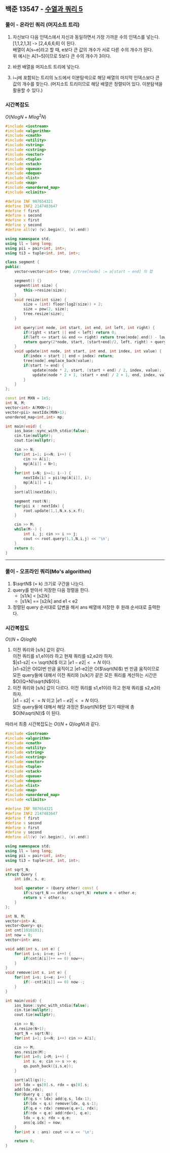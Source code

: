## 백준 13547 - [수열과 쿼리 5](https://www.acmicpc.net/problem/13547)

### 풀이 - 온라인 쿼리 (머지소트 트리)
1. 자신보다 다음 인덱스에서 자신과 동일하면서 가장 가까운 수의 인덱스를 넣는다.<br/>
   [1,1,2,1,3] -> [2,4,6,6,6] 이 된다.<br/>
   배열이 A[s\~e]라고 할 때, e보다 큰 값의 개수가 서로 다른 수의 개수가 된다.<br/>
   위 예시는 A[1\~5]이므로 5보다 큰 수의 개수가 3이다.

2. 바뀐 배열을 머지소트 트리에 넣는다.
3. i~j에 포함되는 트리의 노드에서 이분탐색으로 해당 배열의 마지막 인덱스보다 큰 값의 개수를 찾는다. (머지소트 트리이므로 해당 배열은 정렬되어 있다. 이분탐색을 활용할 수 있다.)
### 시간복잡도
$O(NlogN + Mlog^2N)$

```cpp
#include <iostream>
#include <algorithm>
#include <cmath>
#include <utility>
#include <string>
#include <cstring>
#include <vector>
#include <tuple>
#include <stack>
#include <queue>
#include <deque>
#include <list>
#include <map>
#include <unordered_map>
#include <climits>

#define INF 987654321
#define INF2 2147483647
#define f first
#define s second
#define x first
#define y second
#define all(v) (v).begin(), (v).end()

using namespace std;
using ll = long long;
using pii = pair<int, int>;
using ti3 = tuple<int, int, int>;

class segment {
public:
    vector<vector<int>> tree; //tree[node] := a[start ~ end] 의 합

    segment() {}
    segment(int size) {
        this->resize(size);
    }
    void resize(int size) {
        size = (int) floor(log2(size)) + 2;
        size = pow(2, size);
        tree.resize(size);
    }

    int query(int node, int start, int end, int left, int right) {
        if(right < start || end < left) return 0;
        if(left <= start && end <= right) return tree[node].end() - lower_bound(all(tree[node]), right+1);
        return query(2*node, start, (start+end)/2, left, right) + query(2*node+1, (start+end)/2+1, end, left, right);
    }
    void update(int node, int start, int end, int index, int value) {
        if(index < start || end < index) return;
        tree[node].emplace_back(value);
        if(start != end) {
            update(node * 2, start, (start + end) / 2, index, value);
            update(node * 2 + 1, (start + end) / 2 + 1, end, index, value);
        }
    }
};

const int MXN = 1e5;
int N, M;
vector<int> A(MXN+1);
vector<pii> nextIdx(MXN+1);
unordered_map<int,int> mp;

int main(void) {
    ios_base::sync_with_stdio(false);
    cin.tie(nullptr);
    cout.tie(nullptr);

    cin >> N;
    for(int i=1; i<=N; i++) {
        cin >> A[i];
        mp[A[i]] = N+1;
    }
    for(int i=N; i>=1; i--) {
        nextIdx[i] = pii(mp[A[i]], i);
        mp[A[i]] = i;
    }
    sort(all(nextIdx));

    segment root(N);
    for(pii x : nextIdx) {
        root.update(1,1,N,x.s,x.f);
    }

    cin >> M;
    while(M--) {
        int i, j; cin >> i >> j;
        cout << root.query(1,1,N,i,j) << '\n';
    }
    return 0;
}
```

---
### 풀이 - 오프라인 쿼리(Mo's algorithm)
1. $\sqrtN$ (= k) 크기로 구간을 나눈다.
2. query를 받아서 저장한 다음 정렬을 한다.
   - [s1/k] < [s2/k]
   - [s1/k] == [s2/k] and e1 < e2
3. 정렬된 query 순서대로 답변을 해서 ans 배열에 저장한 후 원래 순서대로 출력한다.

### 시간복잡도
$O((N+Q)logN)$
1. 이전 쿼리와 [s/k] 값이 같다.<br/>
   이전 쿼리를 s1,e1이라 하고 현재 쿼리를 s2,e2라 하자.<br/>
   $|s1-s2| <= \sqrt(N)$ 이고 $|e1-e2| <= N$ 이다.<br/>
   |s1-s2|은 O(Q)번 만큼 움직이고 |e1-e2|은 O($\sqrt(N)$) 번 만큼 움직이므로
   모든 query들에 대해서 이전 쿼리와 [s/k]가 같은 모든 쿼리를 계산하는 시간은 $O((Q+N)\sqrt(N$이다.
2. 이전 쿼리와 [s/k] 값이 다르다.
   이전 쿼리를 s1,e1이라 하고 현재 쿼리를 s2,e2라 하자.<br/>
   $|s1-s2| <= N$ 이고 $|e1-e2| <= N$ 이다.<br/>
   모든 query들에 대해서 해당 과정은 $\sqrt(N)$번 있기 때문에 총 $O(N\sqrt(N))$ 이 된다.

따라서 최종 시간복잡도는 $O((N+Q)logN)$과 같다.

```cpp
#include <iostream>
#include <algorithm>
#include <cmath>
#include <utility>
#include <string>
#include <cstring>
#include <vector>
#include <tuple>
#include <stack>
#include <queue>
#include <deque>
#include <list>
#include <map>
#include <unordered_map>
#include <climits>

#define INF 987654321
#define INF2 2147483647
#define f first
#define s second
#define x first
#define y second
#define all(v) (v).begin(), (v).end()

using namespace std;
using ll = long long;
using pii = pair<int, int>;
using ti3 = tuple<int, int, int>;

int sqrt_N;
struct Query {
    int idx, s, e;

    bool operator < (Query other) const {
        if(s/sqrt_N == other.s/sqrt_N) return e < other.e;
        return s < other.s;
    }
};

int N, M;
vector<int> A;
vector<Query> qs;
int cnt[1010101];
int now = 0;
vector<int> ans;

void add(int s, int e) {
    for(int i=s; i<=e; i++) {
        if(cnt[A[i]]++ == 0) now++;
    }
}
void remove(int s, int e) {
    for(int i=s; i<=e; i++) {
        if(--cnt[A[i]] == 0) now--;
    }
}

int main(void) {
    ios_base::sync_with_stdio(false);
    cin.tie(nullptr);
    cout.tie(nullptr);

    cin >> N;
    A.resize(N+1);
    sqrt_N = sqrt(N);
    for(int i=1; i<=N; i++) cin >> A[i];

    cin >> M;
    ans.resize(M);
    for(int i=0; i<M; i++) {
        int s, e; cin >> s >> e;
        qs.push_back({i,s,e});
    }

    sort(all(qs));
    int ldx = qs[0].s, rdx = qs[0].s;
    add(ldx,rdx);
    for(Query q : qs) {
        if(q.s < ldx) add(q.s, ldx-1);
        if(ldx < q.s) remove(ldx, q.s-1);
        if(q.e < rdx) remove(q.e+1, rdx);
        if(rdx < q.e) add(rdx+1, q.e);
        ldx = q.s; rdx = q.e;
        ans[q.idx] = now;
    }
    for(int x : ans) cout << x << '\n';

    return 0;
}
```
